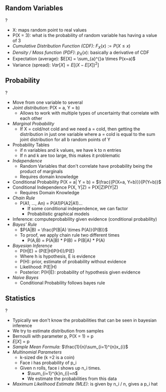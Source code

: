 ## Random Variables
?
- X: maps random point to real values
- P(X = 3): what is the probability of random variable has having a value of 3
- *Cumulative Distribution Function (CDF)*: $F_{X}(x) := P(X \leq x)$
- *Density / Mass function (PDF)*: $p_{X}(x)$: basically a derivative of CDF
- Expectation (average): $E[X] = \sum_{a}^{}a \times P(x=a)$
- Variance (spread): $Var[X]=E[(X-E[X])^2]$

## Probability
?
- Move from one variable to several
- *Joint distribution*: P(X = a, Y = b)
	- Allows to work with multiple types of uncertainty that correlate with each other
- *Marginal Probability*
	- If X = cold/not cold and we need a = cold, then getting the distribution in just one variable where a = cold is equal to the sum joint distribution for all b random points of Y
- Probability Tables
	- if n variables and k values, we have k to n entries
	- If n and k are too large, this makes it problematic
- *Independence*
	- Random Variables that don't correlate have probability being the product of marginals
	- Requires domain knowledge
- Conditional Probability P(X = a| Y = b) = $\frac{{P(X=a, Y=b)}}{P(Y=b)}$
- Conditional Independence P(X, Y|Z) = P(X|Z)P(Y|Z)
	- Requires Domain Knowledge
- *Chain Rule*
	- P(A1, ..., An) = P(A1)P(A2|A1)...
		- If some conditional independence, we can factor
		- Probabilistic graphical models
- Inference: computeprobability given evidence (conditional probability)
- *Bayes' Rule*
	- $P(A|B) = \frac{P(B|A) \times P(A)}{P(B)}$
	- To proof, we apply chain rule two different times
		- P(A,B) = P(A|B) * P(B) 
				= P(B|A) * P(A)
- *Bayesian Inference*
	- P(H|E) = (P(E|H)P(H))/P(E)
	- Where h is hypothesis, E is evidence
	- P(H): prior, estimate of probability without evidence
	- Likelihood: P(E|H)
	- Posterior: P(H|E): probability of hypothesis given evidence
- *Naive Bayes*
	- Conditional Probability follows bayes rule

## Statistics
?
- Typically we don't know the probabilities that can be seen in bayesian inference
- We try to estimate distribution from samples
- Bernoulli with parameter p, P(X = 1) = p
- $E[X]$ = p
- *Sample Mean Formula:* $\frac{1}{n}\sum_{i=1}^{n}x_{i}$
- *Multinomial Parameters*
	- k-sized die (k =2 is a coin)
	- Face i has probability of p_i
	- Given n rolls, face i shows up n_i times.
		- $\sum_{i=1}^{k}n_{i}=n$
		- We estimate the probabilities from this data
- *Maximum Likelihood Estimate (MLE)*: is given by n_i / n, gives a p_i hat